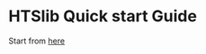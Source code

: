# HTSlib Quick start Guide

Start from [here](https://github.com/calkan/docwiki/blob/main/htslib/htslib.md)
